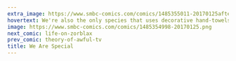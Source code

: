 ```yaml
---
extra_image: https://www.smbc-comics.com/comics/1485355011-20170125after.png
hovertext: We're also the only species that uses decorative hand-towels.
image: https://www.smbc-comics.com/comics/1485354998-20170125.png
next_comic: life-on-zorblax
prev_comic: theory-of-awful-tv
title: We Are Special
---
```


